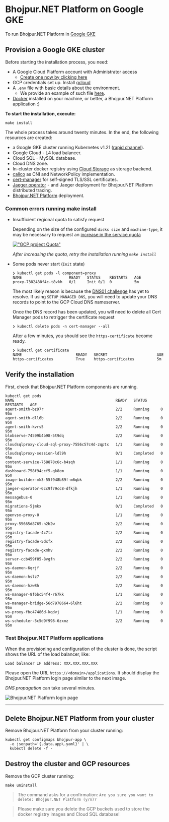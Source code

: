 # Bhojpur.NET Platform on Google GKE
To run Bhojpur.NET Platform in [Google GKE](https://cloud.google.com/kubernetes-engine)

## Provision a Google GKE cluster

Before starting the installation process, you need:

- A Google Cloud Platform account with Administrator access
  - [Create one now by clicking here](https://console.cloud.google.com/freetrial)
- GCP credentials set up. Install [gcloud](https://cloud.google.com/sdk/docs/install)
- A `.env` file with basic details about the environment.
  - We provide an example of such file [here](.env.example).
- [Docker](https://docs.docker.com/engine/install/) installed on your machine, or better, a Bhojpur.NET Platform application :)

**To start the installation, execute:**

```shell
make install
```

The whole process takes around twenty minutes. In the end, the following resources are created:

- a Google GKE cluster running Kubernetes v1.21 ([rapid channel](https://cloud.google.com/kubernetes-engine/docs/release-notes-rapid)).
- Google Cloud - L4 load balancer.
- Cloud SQL - MySQL database.
- Cloud DNS zone.
- In-cluster docker registry using [Cloud Storage](https://cloud.google.com/storage) as storage backend.
- [calico](https://docs.projectcalico.org) as CNI and NetworkPolicy implementation.
- [cert-manager](https://cert-manager.io/) for self-signed TLS/SSL certificates.
- [Jaeger operator](https://github.com/jaegertracing/helm-charts/tree/main/charts/jaeger-operator) - and Jaeger deployment for Bhojpur.NET Platform distributed tracing.
- [Bhojpur.NET Platform](https://github.com/bhojpur/platform) deployment.

### Common errors running make install

- Insufficient regional quota to satisfy request

  Depending on the size of the configured `disks size` and `machine-type`,
  it may be necessary to request an [increase in the service quota](https://console.cloud.google.com/iam-admin/quotas?usage=USED)

  [!["GCP project Quota"](./images/quota.png)](https://console.cloud.google.com/iam-admin/quotas?usage=USED)

  *After increasing the quota, retry the installation running `make install`*

- Some pods never start (`Init` state)

  ```shell
  ❯ kubectl get pods -l component=proxy
  NAME                     READY   STATUS    RESTARTS   AGE
  proxy-7382488f4c-t8vkh   0/1     Init 0/1  0          5m
  ```
  
  The most likely reason is because the [DNS01 challenge](https://cert-manager.io/docs/configuration/acme/dns01/) has yet to resolve. If using `SETUP_MANAGED_DNS`, you will need to update your DNS records to point to the GCP Cloud DNS nameserver.

  Once the DNS record has been updated, you will need to delete all Cert Manager pods to retrigger the certificate request

  ```shell
  ❯ kubectl delete pods -n cert-manager --all
  ```
  
  After a few minutes, you should see the `https-certificate` become ready.   

  ```shell
  ❯ kubectl get certificate
  NAME                        READY   SECRET                      AGE
  https-certificates          True    https-certificates          5m
  ```

## Verify the installation

First, check that Bhojpur.NET Platform components are running.

```shell
kubectl get pods
NAME                                             READY   STATUS      RESTARTS   AGE
agent-smith-bz97r                                2/2     Running     0          95m
agent-smith-dll6b                                2/2     Running     0          95m
agent-smith-kvrs5                                2/2     Running     0          95m
blobserve-74599b4b98-5t9dq                       2/2     Running     0          95m
cloudsqlproxy-cloud-sql-proxy-7556c57c4d-zqptx   1/1     Running     0          95m
cloudsqlproxy-session-ldl9h                      0/1     Completed   0          95m
content-service-758878c6c-b4sqh                  1/1     Running     0          95m
dashboard-758f94ccf5-qk8cm                       1/1     Running     0          95m
image-builder-mk3-55f948b89f-m6qbk               2/2     Running     0          95m
jaeger-operator-6cc9f79cc8-dfkjh                 1/1     Running     0          95m
messagebus-0                                     1/1     Running     0          95m
migrations-5jmkx                                 0/1     Completed   0          95m
openvsx-proxy-0                                  1/1     Running     0          95m
proxy-55665d8765-n2b2w                           2/2     Running     0          95m
registry-facade-4c7tz                            2/2     Running     0          95m
registry-facade-5dxfx                            2/2     Running     0          95m
registry-facade-gxmhv                            2/2     Running     0          95m
server-ccb459f85-8vgfn                           2/2     Running     0          95m
ws-daemon-6qrjf                                  2/2     Running     0          95m
ws-daemon-hslz7                                  2/2     Running     0          95m
ws-daemon-hzw8h                                  2/2     Running     0          95m
ws-manager-8f6bc54f4-r67kk                       1/1     Running     0          95m
ws-manager-bridge-56d7978664-6l6ht               2/2     Running     0          95m
ws-proxy-fbc47486d-kqdvj                         1/1     Running     0          95m
ws-scheduler-5c5d9f998-6zxmz                     2/2     Running     0          95m

```

### Test Bhojpur.NET Platform applications

When the provisioning and configuration of the cluster is done, the script shows the URL of the load balancer,
like:

```shell
Load balancer IP address: XXX.XXX.XXX.XXX
```

Please open the URL `https://<domain>/applications`.
It should display the Bhojpur.NET Platform login page similar to the next image.

*DNS propagation* can take several minutes.

![Bhojpur.NET Platform login page](./images/bhojpur-login.png "Bhojpur.NET Platform Login Page")

----

## Delete Bhojpur.NET Platform from your cluster

Remove Bhojpur.NET Platform from your cluster running:

```shell
kubectl get configmaps bhojpur-app \
  -o jsonpath='{.data.app\.yaml}' | \
  kubectl delete -f -
```

## Destroy the cluster and GCP resources

Remove the GCP cluster running:

```shell
make uninstall
```

> The command asks for a confirmation:
> `Are you sure you want to delete: Bhojpur.NET Platform (y/n)?`

> Please make sure you delete the GCP buckets used to store the docker registry images and Cloud SQL database!

